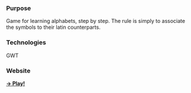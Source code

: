 <html>
<head></head>
<body>

<p>
  <h3>Purpose</h3>
	Game for learning alphabets, step by step. The rule is simply to associate the symbols to their latin counterparts.
</p>
<p>
	<h3>Technologies</h3>
	GWT
</p>
<p>
	<h3>Website</h3>
	<a href="http://pgu-lang-az.appspot.com/" target="_blank" ><strong>&#8594; Play!</strong></a>
</p>

</body>
</html>
